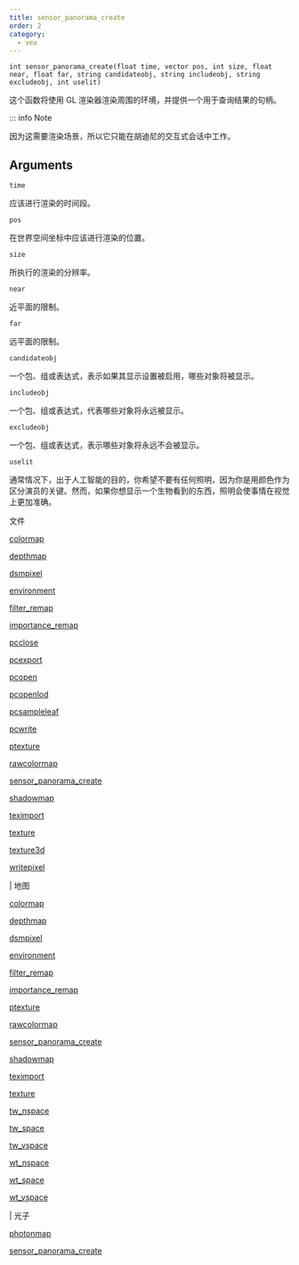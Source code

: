 ```yaml
---
title: sensor_panorama_create
order: 2
category:
  - vex
---
```


`int sensor_panorama_create(float time, vector pos, int size, float near, float far, string candidateobj, string includeobj, string excludeobj, int uselit)`

这个函数将使用 GL 渲染器渲染周围的环境，并提供一个用于查询结果的句柄。

::: info Note

因为这需要渲染场景，所以它只能在胡迪尼的交互式会话中工作。

## Arguments

`time`

应该进行渲染的时间段。

`pos`

在世界空间坐标中应该进行渲染的位置。

`size`

所执行的渲染的分辨率。

`near`

近平面的限制。

`far`

远平面的限制。

`candidateobj`

一个包、组或表达式，表示如果其显示设置被启用，哪些对象将被显示。

`includeobj`

一个包、组或表达式，代表哪些对象将永远被显示。

`excludeobj`

一个包、组或表达式，表示哪些对象将永远不会被显示。

`uselit`

通常情况下，出于人工智能的目的，你希望不要有任何照明，因为你是用颜色作为区分演员的关键。然而，如果你想显示一个生物看到的东西，照明会使事情在视觉上更加准确。

文件

[colormap](colormap.html)

[depthmap](depthmap.html)

[dsmpixel](dsmpixel.html)

[environment](environment.html)

[filter_remap](filter_remap.html)

[importance_remap](importance_remap.html)

[pcclose](pcclose.html)

[pcexport](pcexport.html)

[pcopen](pcopen.html)

[pcopenlod](pcopenlod.html)

[pcsampleleaf](pcsampleleaf.html)

[pcwrite](pcwrite.html)

[ptexture](ptexture.html)

[rawcolormap](rawcolormap.html)

[sensor_panorama_create](sensor_panorama_create.html)

[shadowmap](shadowmap.html)

[teximport](teximport.html)

[texture](texture.html)

[texture3d](texture3d.html)

[writepixel](writepixel.html)

| 地图

[colormap](colormap.html)

[depthmap](depthmap.html)

[dsmpixel](dsmpixel.html)

[environment](environment.html)

[filter_remap](filter_remap.html)

[importance_remap](importance_remap.html)

[ptexture](ptexture.html)

[rawcolormap](rawcolormap.html)

[sensor_panorama_create](sensor_panorama_create.html)

[shadowmap](shadowmap.html)

[teximport](teximport.html)

[texture](texture.html)

[tw_nspace](tw_nspace.html)

[tw_space](tw_space.html)

[tw_vspace](tw_vspace.html)

[wt_nspace](wt_nspace.html)

[wt_space](wt_space.html)

[wt_vspace](wt_vspace.html)

| 光子

[photonmap](photonmap.html)

[sensor_panorama_create](sensor_panorama_create.html)
